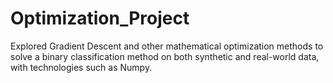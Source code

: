 # Optimization_Project

Explored Gradient Descent and other mathematical optimization methods to solve a binary classification method on both synthetic and real-world data, with technologies such as Numpy.
